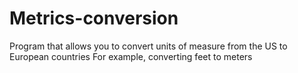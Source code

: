 # Metrics-conversion
Program that allows you to convert units of measure from the US to European countries
For example, converting feet to meters 
